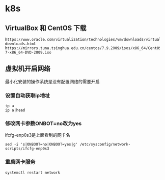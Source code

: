 # k8s

## VirtualBox 和 CentOS 下载
```code
https://www.oracle.com/virtualization/technologies/vm/downloads/virtualbox-downloads.html
https://mirrors.tuna.tsinghua.edu.cn/centos/7.9.2009/isos/x86_64/CentOS-7-x86_64-DVD-2009.iso
```

## 虚拟机开启网络
最小化安装的操作系统是没有配置网络的需要开启
### 设置自动获取ip地址
```code
ip a 
ip a|head
```
### 修改网卡参数ONBOT=no改为yes
ifcfg-enp0s3是上面看到的网卡名
```code
sed -i 's|ONBOOT=no|ONBOOT=yes|g' /etc/sysconfig/network-scripts/ifcfg-enp0s3
```
### 重启网卡服务
```code
systemctl restart network
```
